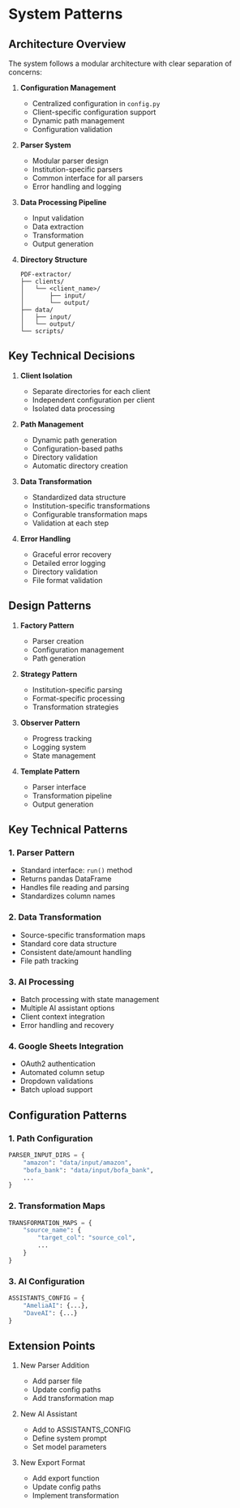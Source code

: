# System Patterns

## Architecture Overview
The system follows a modular architecture with clear separation of concerns:

1. **Configuration Management**
   - Centralized configuration in `config.py`
   - Client-specific configuration support
   - Dynamic path management
   - Configuration validation

2. **Parser System**
   - Modular parser design
   - Institution-specific parsers
   - Common interface for all parsers
   - Error handling and logging

3. **Data Processing Pipeline**
   - Input validation
   - Data extraction
   - Transformation
   - Output generation

4. **Directory Structure**
   ```
   PDF-extractor/
   ├── clients/
   │   └── <client_name>/
   │       ├── input/
   │       └── output/
   ├── data/
   │   ├── input/
   │   └── output/
   └── scripts/
   ```

## Key Technical Decisions

1. **Client Isolation**
   - Separate directories for each client
   - Independent configuration per client
   - Isolated data processing

2. **Path Management**
   - Dynamic path generation
   - Configuration-based paths
   - Directory validation
   - Automatic directory creation

3. **Data Transformation**
   - Standardized data structure
   - Institution-specific transformations
   - Configurable transformation maps
   - Validation at each step

4. **Error Handling**
   - Graceful error recovery
   - Detailed error logging
   - Directory validation
   - File format validation

## Design Patterns

1. **Factory Pattern**
   - Parser creation
   - Configuration management
   - Path generation

2. **Strategy Pattern**
   - Institution-specific parsing
   - Format-specific processing
   - Transformation strategies

3. **Observer Pattern**
   - Progress tracking
   - Logging system
   - State management

4. **Template Pattern**
   - Parser interface
   - Transformation pipeline
   - Output generation

## Key Technical Patterns

### 1. Parser Pattern
- Standard interface: `run()` method
- Returns pandas DataFrame
- Handles file reading and parsing
- Standardizes column names

### 2. Data Transformation
- Source-specific transformation maps
- Standard core data structure
- Consistent date/amount handling
- File path tracking

### 3. AI Processing
- Batch processing with state management
- Multiple AI assistant options
- Client context integration
- Error handling and recovery

### 4. Google Sheets Integration
- OAuth2 authentication
- Automated column setup
- Dropdown validations
- Batch upload support

## Configuration Patterns

### 1. Path Configuration
```python
PARSER_INPUT_DIRS = {
    "amazon": "data/input/amazon",
    "bofa_bank": "data/input/bofa_bank",
    ...
}
```

### 2. Transformation Maps
```python
TRANSFORMATION_MAPS = {
    "source_name": {
        "target_col": "source_col",
        ...
    }
}
```

### 3. AI Configuration
```python
ASSISTANTS_CONFIG = {
    "AmeliaAI": {...},
    "DaveAI": {...}
}
```

## Extension Points
1. New Parser Addition
   - Add parser file
   - Update config paths
   - Add transformation map

2. New AI Assistant
   - Add to ASSISTANTS_CONFIG
   - Define system prompt
   - Set model parameters

3. New Export Format
   - Add export function
   - Update config paths
   - Implement transformation 